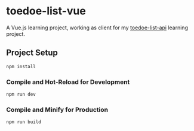 # toedoe-list-vue

A Vue.js learning project, working as client for my [toedoe-list-api](https://github.com/muzakonthecode/toedoe-list-api) learning project.

## Project Setup

```sh
npm install
```

### Compile and Hot-Reload for Development

```sh
npm run dev
```

### Compile and Minify for Production

```sh
npm run build
```
